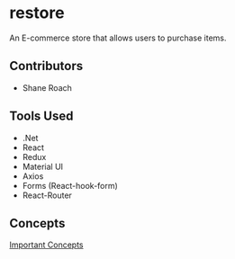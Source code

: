 # restore

 An E-commerce store that allows users to purchase items.

## Contributors

- Shane Roach

## Tools Used

- .Net
- React
- Redux
- Material UI
- Axios
- Forms (React-hook-form)
- React-Router


## Concepts

[Important Concepts](./notes/concepts.md)

